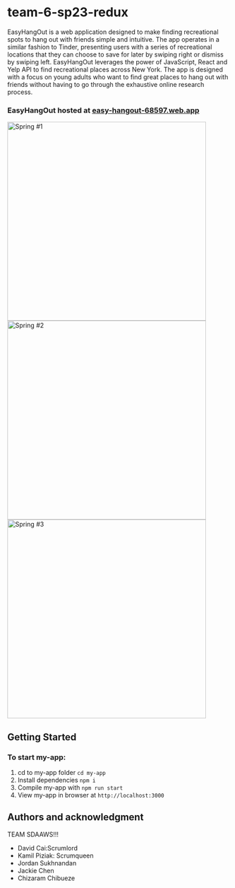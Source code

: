# team-6-sp23-redux

EasyHangOut is a web application designed to make finding recreational spots to hang out with friends simple and intuitive. The app operates in a similar fashion to Tinder, presenting users with a series of recreational locations that they can choose to save for later by swiping right or dismiss by swiping left. EasyHangOut leverages the power of JavaScript, React and Yelp API to find recreational places across New York. The app is designed with a focus on young adults who want to find great places to hang out with friends without having to go through the exhaustive online research process.

### EasyHangOut hosted at [easy-hangout-68597.web.app](https://easy-hangout-68597.web.app/)

<p float="left">
 <img src='https://hackmd.io/_uploads/rkdicyjVn.gif' width=450 alt='Spring #1' />
 <img src='https://hackmd.io/_uploads/B1_ocJoEn.gif' width=450 alt='Spring #2' />
 <img src='https://hackmd.io/_uploads/S1Pi51oE3.gif' width=450 alt='Spring #3' />
</p>

## Getting Started

### To start my-app:

<ol>
  <li>cd to my-app folder <code>cd my-app</code></li>
  <li>Install dependencies <code>npm i</code></li>
  <li>Compile my-app with <code>npm run start</code></li>
  <li>View my-app in browser at <code>http://localhost:3000</code></li>
</ol>

## Authors and acknowledgment

TEAM SDAAWS!!!
- David Cai:Scrumlord
- Kamil Piziak: Scrumqueen
- Jordan Sukhnandan
- Jackie Chen
- Chizaram Chibueze

